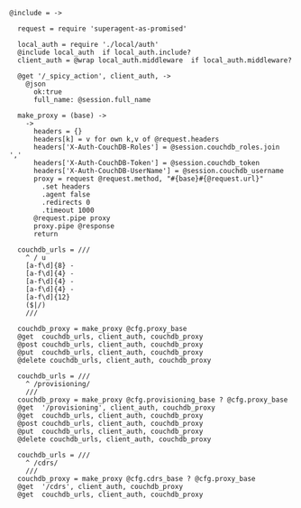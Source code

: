     @include = ->

      request = require 'superagent-as-promised'

      local_auth = require './local/auth'
      @include local_auth  if local_auth.include?
      client_auth = @wrap local_auth.middleware  if local_auth.middleware?

      @get '/_spicy_action', client_auth, ->
        @json
          ok:true
          full_name: @session.full_name

      make_proxy = (base) ->
        ->
          headers = {}
          headers[k] = v for own k,v of @request.headers
          headers['X-Auth-CouchDB-Roles'] = @session.couchdb_roles.join ','
          headers['X-Auth-CouchDB-Token'] = @session.couchdb_token
          headers['X-Auth-CouchDB-UserName'] = @session.couchdb_username
          proxy = request @request.method, "#{base}#{@request.url}"
            .set headers
            .agent false
            .redirects 0
            .timeout 1000
          @request.pipe proxy
          proxy.pipe @response
          return

      couchdb_urls = ///
        ^ / u
        [a-f\d]{8} -
        [a-f\d]{4} -
        [a-f\d]{4} -
        [a-f\d]{4} -
        [a-f\d]{12}
        ($|/)
        ///

      couchdb_proxy = make_proxy @cfg.proxy_base
      @get  couchdb_urls, client_auth, couchdb_proxy
      @post couchdb_urls, client_auth, couchdb_proxy
      @put  couchdb_urls, client_auth, couchdb_proxy
      @delete couchdb_urls, client_auth, couchdb_proxy

      couchdb_urls = ///
        ^ /provisioning/
        ///
      couchdb_proxy = make_proxy @cfg.provisioning_base ? @cfg.proxy_base
      @get  '/provisioning', client_auth, couchdb_proxy
      @get  couchdb_urls, client_auth, couchdb_proxy
      @post couchdb_urls, client_auth, couchdb_proxy
      @put  couchdb_urls, client_auth, couchdb_proxy
      @delete couchdb_urls, client_auth, couchdb_proxy

      couchdb_urls = ///
        ^ /cdrs/
        ///
      couchdb_proxy = make_proxy @cfg.cdrs_base ? @cfg.proxy_base
      @get  '/cdrs', client_auth, couchdb_proxy
      @get  couchdb_urls, client_auth, couchdb_proxy
